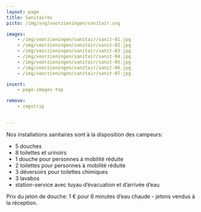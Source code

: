 ```yaml
---
layout: page
title: Sanitaires
picto: /img/svg/voorzieningen/sanitair.svg

images:
    - /img/voorzieningen/sanitair/sanit-01.jpg
    - /img/voorzieningen/sanitair/sanit-02.jpg
    - /img/voorzieningen/sanitair/sanit-03.jpg
    - /img/voorzieningen/sanitair/sanit-04.jpg
    - /img/voorzieningen/sanitair/sanit-05.jpg
    - /img/voorzieningen/sanitair/sanit-06.jpg
    - /img/voorzieningen/sanitair/sanit-07.jpg

insert:
    - page-images-top

remove:
    - imgstrip
    

---
```


Nos installations sanitaires sont à la disposition des campeurs:

* 5 douches
* 8 toilettes et urinoirs
* 1 douche pour personnes à mobilité réduite
* 2 toilettes pour personnes à mobilité réduite
* 3 déversoirs pour toilettes chimiques
* 3 lavabos
* station-service avec tuyau d’évacuation et d’arrivée d’eau

Prix du jeton de douche: 1 € pour 6 minutes d’eau chaude - jetons vendus à la réception.
